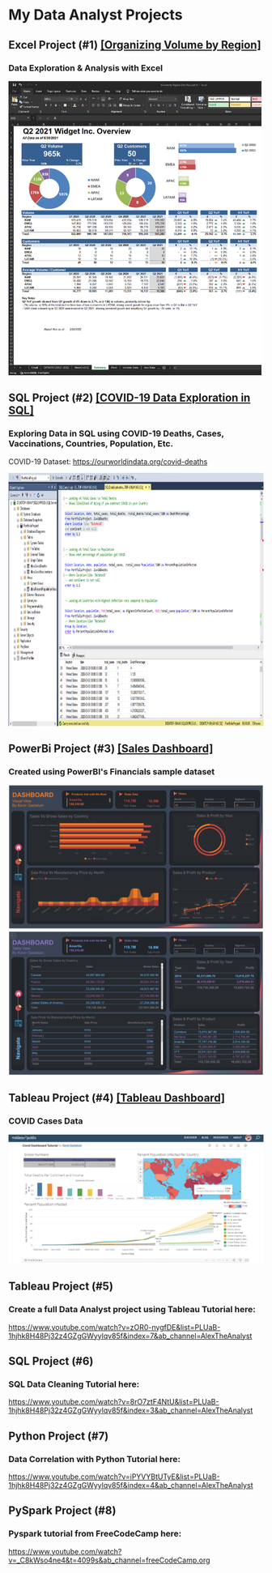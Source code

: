 # My Data Analyst Projects

## Excel Project (#1) [[Organizing Volume by Region]](https://github.com/KevinGastelum/MyDataAnalystProjects/tree/main/1.%20Organizing%20Volume%20by%20Region)
### Data Exploration & Analysis with Excel

<!-- ![](images/excel-img.jpg) -->
<img src="images/excel-img.png" width="500">
<!--Completed following Matt Brattin's Youtube series here:
<br> https://www.youtube.com/watch?v=45_yTM1HfTc&list=PL_WHfGYyPRuOWqablvZAw3iJHUoIGk7F3&index=2&ab_channel=MattBrattin
-->

## SQL Project (#2) [[COVID-19 Data Exploration in SQL]](https://github.com/KevinGastelum/MyDataAnalystProjects/tree/main/2.%20COVID-19%20Data%20Exploration%20in%20SQL)

### Exploring Data in SQL using COVID-19 Deaths, Cases, Vaccinations, Countries, Population, Etc. 
COVID-19 Dataset:
https://ourworldindata.org/covid-deaths

<img src="images/SQLProject1.png" height="500">

<!--Completed following along Alex the Analyst Youtube Tutorial here:
https://www.youtube.com/watch?v=qfyynHBFOsM&list=PLUaB-1hjhk8H48Pj32z4GZgGWyylqv85f&index=1&ab_channel=AlexTheAnalyst
-->

## PowerBi Project (#3) [[Sales Dashboard]](https://github.com/KevinGastelum/MyDataAnalystProjects/tree/main/3.PowerBI)
### Created using PowerBI's Financials sample dataset
<img src="images/PowerBI.png" >
<img src="images/PowerBI_2.png" >

## Tableau Project (#4) [[Tableau Dashboard]](https://public.tableau.com/app/profile/kevin.gastelum/viz/CovidDashboardTutorial_16506786531500/Dashboard1)
### COVID Cases Data
<img src="images/TableauProject1.png" >
<!-- Tableau Data Visualization Tutorial here:
https://www.youtube.com/watch?v=QILNlRvJlfQ&list=PLUaB-1hjhk8H48Pj32z4GZgGWyylqv85f&index=2&ab_channel=AlexTheAnalyst
-->

## Tableau Project (#5)
### Create a full Data Analyst project using Tableau Tutorial here:
https://www.youtube.com/watch?v=zOR0-nygfDE&list=PLUaB-1hjhk8H48Pj32z4GZgGWyylqv85f&index=7&ab_channel=AlexTheAnalyst


## SQL Project (#6)
### SQL Data Cleaning Tutorial here:
https://www.youtube.com/watch?v=8rO7ztF4NtU&list=PLUaB-1hjhk8H48Pj32z4GZgGWyylqv85f&index=3&ab_channel=AlexTheAnalyst

## Python Project (#7)
### Data Correlation with Python Tutorial here:
https://www.youtube.com/watch?v=iPYVYBtUTyE&list=PLUaB-1hjhk8H48Pj32z4GZgGWyylqv85f&index=4&ab_channel=AlexTheAnalyst


## PySpark Project (#8)
### Pyspark tutorial from FreeCodeCamp here:
https://www.youtube.com/watch?v=_C8kWso4ne4&t=4099s&ab_channel=freeCodeCamp.org

